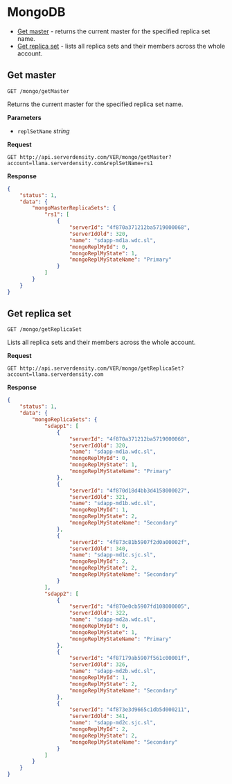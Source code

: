 MongoDB
===

* [Get master](#get-master) - returns the current master for the specified replica set name.
* [Get replica set](#get-replica-set) - lists all replica sets and their members across the whole account.

Get master
--
`GET /mongo/getMaster`

Returns the current master for the specified replica set name.

**Parameters**

* `replSetName` *string*

**Request**

`GET http://api.serverdensity.com/VER/mongo/getMaster?account=llama.serverdensity.com&replSetName=rs1`

**Response**

```json
{
    "status": 1,
    "data": {
        "mongoMasterReplicaSets": {
            "rs1": [
                {
                    "serverId": "4f870a371212ba5719000068",
                    "serverIdOld": 320,
                    "name": "sdapp-md1a.wdc.sl",
                    "mongoReplMyId": 0,
                    "mongoReplMyState": 1,
                    "mongoReplMyStateName": "Primary"
                }
            ]
        }
    }
}
```

Get replica set
--
`GET /mongo/getReplicaSet`

Lists all replica sets and their members across the whole account.

**Request**

`GET http://api.serverdensity.com/VER/mongo/getReplicaSet?account=llama.serverdensity.com`

**Response**

```json
{
    "status": 1,
    "data": {
        "mongoReplicaSets": {
            "sdapp1": [
                {
                    "serverId": "4f870a371212ba5719000068",
                    "serverIdOld": 320,
                    "name": "sdapp-md1a.wdc.sl",
                    "mongoReplMyId": 0,
                    "mongoReplMyState": 1,
                    "mongoReplMyStateName": "Primary"
                },
                {
                    "serverId": "4f870d18d4bb3d4158000027",
                    "serverIdOld": 321,
                    "name": "sdapp-md1b.wdc.sl",
                    "mongoReplMyId": 1,
                    "mongoReplMyState": 2,
                    "mongoReplMyStateName": "Secondary"
                },
                {
                    "serverId": "4f873c81b5907f2d0a00002f",
                    "serverIdOld": 340,
                    "name": "sdapp-md1c.sjc.sl",
                    "mongoReplMyId": 2,
                    "mongoReplMyState": 2,
                    "mongoReplMyStateName": "Secondary"
                }
            ],
            "sdapp2": [
                {
                    "serverId": "4f870e0cb5907fd108000005",
                    "serverIdOld": 322,
                    "name": "sdapp-md2a.wdc.sl",
                    "mongoReplMyId": 0,
                    "mongoReplMyState": 1,
                    "mongoReplMyStateName": "Primary"
                },
                {
                    "serverId": "4f87179ab5907f561c00001f",
                    "serverIdOld": 326,
                    "name": "sdapp-md2b.wdc.sl",
                    "mongoReplMyId": 1,
                    "mongoReplMyState": 2,
                    "mongoReplMyStateName": "Secondary"
                },
                {
                    "serverId": "4f873e3d9665c1db5d000211",
                    "serverIdOld": 341,
                    "name": "sdapp-md2c.sjc.sl",
                    "mongoReplMyId": 2,
                    "mongoReplMyState": 2,
                    "mongoReplMyStateName": "Secondary"
                }
            ]
        }
    }
}
```
